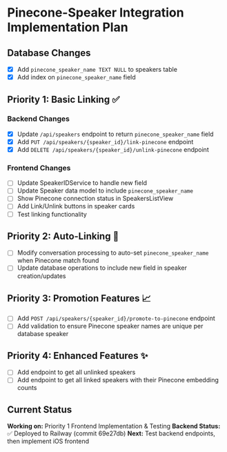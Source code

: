 # Pinecone-Speaker Integration Implementation Plan

## Database Changes
- [x] Add `pinecone_speaker_name TEXT NULL` to speakers table
- [x] Add index on `pinecone_speaker_name` field

## Priority 1: Basic Linking ✅
### Backend Changes
- [x] Update `/api/speakers` endpoint to return `pinecone_speaker_name` field
- [x] Add `PUT /api/speakers/{speaker_id}/link-pinecone` endpoint 
- [x] Add `DELETE /api/speakers/{speaker_id}/unlink-pinecone` endpoint

### Frontend Changes  
- [ ] Update SpeakerIDService to handle new field
- [ ] Update Speaker data model to include `pinecone_speaker_name`
- [ ] Show Pinecone connection status in SpeakersListView
- [ ] Add Link/Unlink buttons in speaker cards
- [ ] Test linking functionality

## Priority 2: Auto-Linking 🔄
- [ ] Modify conversation processing to auto-set `pinecone_speaker_name` when Pinecone match found
- [ ] Update database operations to include new field in speaker creation/updates

## Priority 3: Promotion Features 📈
- [ ] Add `POST /api/speakers/{speaker_id}/promote-to-pinecone` endpoint
- [ ] Add validation to ensure Pinecone speaker names are unique per database speaker

## Priority 4: Enhanced Features ✨
- [ ] Add endpoint to get all unlinked speakers
- [ ] Add endpoint to get all linked speakers with their Pinecone embedding counts

## Current Status
**Working on:** Priority 1 Frontend Implementation & Testing
**Backend Status:** ✅ Deployed to Railway (commit 69e27db)
**Next:** Test backend endpoints, then implement iOS frontend 